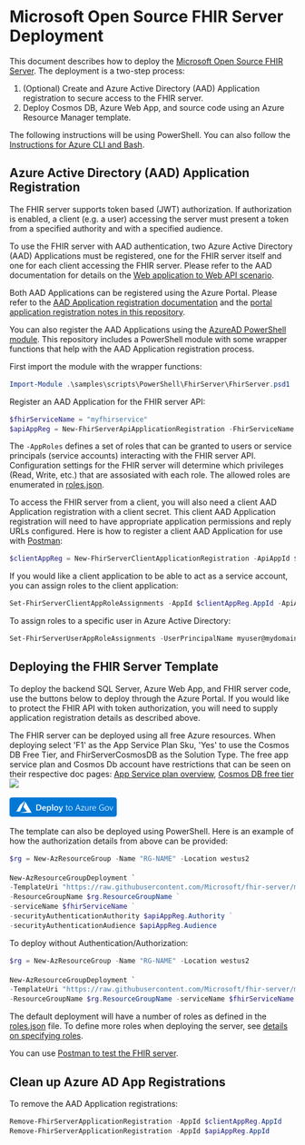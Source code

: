 # Microsoft Open Source FHIR Server Deployment

This document describes how to deploy the [Microsoft Open Source FHIR Server](https://github.com/Microsoft/fhir-server). The deployment is a two-step process:

1. (Optional) Create and Azure Active Directory (AAD) Application registration to secure access to the FHIR server. 
2. Deploy Cosmos DB, Azure Web App, and source code using an Azure Resource Manager template. 

The following instructions will be using PowerShell. You can also follow the [Instructions for Azure CLI and Bash](BashDeployment.md).

## Azure Active Directory (AAD) Application Registration

The FHIR server supports token based (JWT) authorization. If authorization is enabled, a client (e.g. a user) accessing the server must present a token from a specified authority and with a specified audience. 

To use the FHIR server with AAD authentication, two Azure Active Directory (AAD) Applications must be registered, one for the FHIR server itself and one for each client accessing the FHIR server. Please refer to the AAD documentation for details on the [Web application to Web API scenario](https://docs.microsoft.com/en-us/azure/active-directory/develop/authentication-scenarios#web-application-to-web-api).

Both AAD Applications can be registered using the Azure Portal. Please refer to the [AAD Application registration documentation](https://docs.microsoft.com/en-us/azure/active-directory/develop/quickstart-v1-integrate-apps-with-azure-ad) and the [portal application registration notes in this repository](PortalAppRegistration.md).

You can also register the AAD Applications using the [AzureAD PowerShell module](https://docs.microsoft.com/en-us/powershell/module/azuread/). This repository includes a PowerShell module with some wrapper functions that help with the AAD Application registration process.

First import the module with the wrapper functions:

```PowerShell
Import-Module .\samples\scripts\PowerShell\FhirServer\FhirServer.psd1
```

Register an AAD Application for the FHIR server API:

```PowerShell
$fhirServiceName = "myfhirservice"
$apiAppReg = New-FhirServerApiApplicationRegistration -FhirServiceName $fhirServiceName -AppRoles globalAdmin
```

The `-AppRoles` defines a set of roles that can be granted to users or service principals (service accounts) interacting with the FHIR server API. Configuration settings for the FHIR server will determine which privileges (Read, Write, etc.) that are assosiated with each role. The allowed roles are enumerated in [roles.json](../src/Microsoft.Health.Fhir.Shared.Web/roles.json).

To access the FHIR server from a client, you will also need a client AAD Application registration with a client secret. This client AAD Application registration will need to have appropriate application permissions and reply URLs configured. Here is how to register a client AAD Application for use with [Postman](https://getpostman.com):

```PowerShell
$clientAppReg = New-FhirServerClientApplicationRegistration -ApiAppId $apiAppReg.AppId -DisplayName "myfhirclient" -ReplyUrl "https://www.getpostman.com/oauth2/callback"
```

If you would like a client application to be able to act as a service account, you can assign roles to the client application:

```PowerShell
Set-FhirServerClientAppRoleAssignments -AppId $clientAppReg.AppId -ApiAppId $apiAppReg.AppId -AppRoles globalAdmin
```

To assign roles to a specific user in Azure Active Directory:

```PowerShell
Set-FhirServerUserAppRoleAssignments -UserPrincipalName myuser@mydomain.com -ApiAppId $apiAppReg.AppId -AppRoles globalAdmin
```

## Deploying the FHIR Server Template

To deploy the backend SQL Server, Azure Web App, and FHIR server code, use the buttons below to deploy through the Azure Portal. If you would like to protect the FHIR API with token authorization, you will need to supply application registration details as described above.

The FHIR server can be deployed using all free Azure resources. When deploying select 'F1' as the App Service Plan Sku, 'Yes' to use the Cosmos DB Free Tier, and FhirServerCosmosDB as the Solution Type. The free app service plan and Cosmos Db account have restrictions that can be seen on their respective doc pages: [App Service plan overview](https://docs.microsoft.com/en-us/azure/app-service/overview-hosting-plans), [Cosmos DB free tier](https://docs.microsoft.com/en-us/azure/cosmos-db/optimize-dev-test#azure-cosmos-db-free-tier)
<a href="https://portal.azure.com/#create/Microsoft.Template/uri/https%3A%2F%2Fraw.githubusercontent.com%2FMicrosoft%2Ffhir-server%2Fmaster%2Fsamples%2Ftemplates%2Fdefault-azuredeploy.json" target="_blank">
    <img src="https://azuredeploy.net/deploybutton.png"/>
</a>

<a href="https://portal.azure.us/#create/Microsoft.Template/uri/https%3A%2F%2Fraw.githubusercontent.com%2FMicrosoft%2Ffhir-server%2Fmaster%2Fsamples%2Ftemplates%2Fdefault-azuredeploy.json" target="_blank"> 
    <img src="https://raw.githubusercontent.com/Azure/azure-quickstart-templates/master/1-CONTRIBUTION-GUIDE/images/deploytoazuregov.png">
</a>

The template can also be deployed using PowerShell. Here is an example of how the authorization details from above can be provided:

```PowerShell
$rg = New-AzResourceGroup -Name "RG-NAME" -Location westus2

New-AzResourceGroupDeployment `
-TemplateUri "https://raw.githubusercontent.com/Microsoft/fhir-server/master/samples/templates/default-azuredeploy.json" `
-ResourceGroupName $rg.ResourceGroupName ` 
-serviceName $fhirServiceName ` 
-securityAuthenticationAuthority $apiAppReg.Authority ` 
-securityAuthenticationAudience $apiAppReg.Audience
```

To deploy without Authentication/Authorization:

```PowerShell
$rg = New-AzResourceGroup -Name "RG-NAME" -Location westus2

New-AzResourceGroupDeployment `
-TemplateUri "https://raw.githubusercontent.com/Microsoft/fhir-server/master/samples/templates/default-azuredeploy.json" `
-ResourceGroupName $rg.ResourceGroupName -serviceName $fhirServiceName
```

The default deployment will have a number of roles as defined in the [roles.json](../src/Microsoft.Health.Fhir.Shared.Web/roles.json) file. To define more roles when deploying the server, see [details on specifying roles](Roles.md).

You can use [Postman to test the FHIR server](PostmanTesting.md). 

## Clean up Azure AD App Registrations

To remove the AAD Application registrations:

```PowerShell
Remove-FhirServerApplicationRegistration -AppId $clientAppReg.AppId
Remove-FhirServerApplicationRegistration -AppId $apiAppReg.AppId
```
